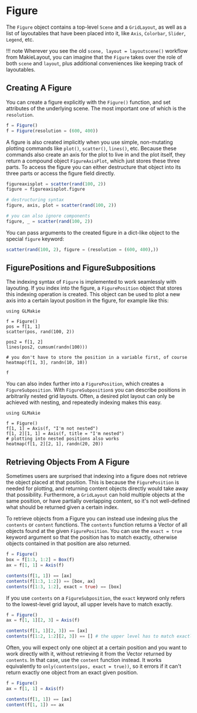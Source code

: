 # Figure

The `Figure` object contains a top-level `Scene` and a `GridLayout`, as well as a list of layoutables that have been placed into it, like `Axis`, `Colorbar`, `Slider`, `Legend`, etc.

!!! note
    Wherever you see the old `scene, layout = layoutscene()` workflow from MakieLayout, you can imagine that 
    the `Figure` takes over the role of both `scene` and `layout`, plus additional conveniences like keeping
    track of layoutables.

## Creating A Figure

You can create a figure explicitly with the `Figure()` function, and set attributes of the underlying scene.
The most important one of which is the `resolution`.

```julia
f = Figure()
f = Figure(resolution = (600, 400))
```

A figure is also created implicitly when you use simple, non-mutating plotting commands like `plot()`, `scatter()`, `lines()`, etc.
Because these commands also create an axis for the plot to live in and the plot itself, they return a compound object `FigureAxisPlot`, which just stores these three parts.
To access the figure you can either destructure that object into its three parts or access the figure field directly.

```julia
figureaxisplot = scatter(rand(100, 2))
figure = figureaxisplot.figure

# destructuring syntax
figure, axis, plot = scatter(rand(100, 2))

# you can also ignore components
figure, _ = scatter(rand(100, 2))
```

You can pass arguments to the created figure in a dict-like object to the special `figure` keyword:

```julia
scatter(rand(100, 2), figure = (resolution = (600, 400),))
```

## FigurePositions and FigureSubpositions

The indexing syntax of `Figure` is implemented to work seamlessly with layouting.
If you index into the figure, a `FigurePosition` object that stores this indexing operation is created.
This object can be used to plot a new axis into a certain layout position in the figure, for example like this:

```@example
using GLMakie

f = Figure()
pos = f[1, 1]
scatter(pos, rand(100, 2))

pos2 = f[1, 2]
lines(pos2, cumsum(randn(100)))

# you don't have to store the position in a variable first, of course
heatmap(f[1, 3], randn(10, 10))

f
```

You can also index further into a `FigurePosition`, which creates a `FigureSubposition`.
With `FigureSubposition`s you can describe positions in arbitrarily nested grid layouts.
Often, a desired plot layout can only be achieved with nesting, and repeatedly indexing makes this easy.

```@example
using GLMakie

f = Figure()
f[1, 1] = Axis(f, "I'm not nested")
f[1, 2][1, 1] = Axis(f, title = "I'm nested")
# plotting into nested positions also works
heatmap(f[1, 2][2, 1], randn(20, 20))
```

## Retrieving Objects From A Figure

Sometimes users are surprised that indexing into a figure does not retrieve the object placed at that position.
This is because the `FigurePosition` is needed for plotting, and returning content objects directly would take
away that possibility.
Furthermore, a `GridLayout` can hold multiple objects at the same position, or have partially overlapping content,
so it's not well-defined what should be returned given a certain index.

To retrieve objects from a Figure you can instead use indexing plus the `contents` or `content` functions.
The `contents` function returns a Vector of all objects found at the given `FigurePosition`.
You can use the `exact = true` keyword argument so that the position has to match exactly, otherwise objects
contained in that position are also returned.

```julia
f = Figure()
box = f[1:3, 1:2] = Box(f)
ax = f[1, 1] = Axis(f)

contents(f[1, 1]) == [ax]
contents(f[1:3, 1:2]) == [box, ax]
contents(f[1:3, 1:2], exact = true) == [box]
```

If you use `contents` on a `FigureSubposition`, the `exact` keyword only refers to the lowest-level
grid layout, all upper levels have to match exactly.

```julia
f = Figure()
ax = f[1, 1][2, 3] = Axis(f)

contents(f[1, 1][2, 3]) == [ax]
contents(f[1:2, 1:2][2, 3]) == [] # the upper level has to match exactly
```

Often, you will expect only one object at a certain position and you want to work directly with it, without
retrieving it from the Vector returned by `contents`.
In that case, use the `content` function instead.
It works equivalently to `only(contents(pos, exact = true))`, so it errors if it can't return exactly one object
from an exact given position.

```julia
f = Figure()
ax = f[1, 1] = Axis(f)

contents(f[1, 1]) == [ax]
content(f[1, 1]) == ax
```
